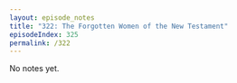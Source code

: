 ```yaml
---
layout: episode_notes
title: "322: The Forgotten Women of the New Testament"
episodeIndex: 325
permalink: /322
---
```

No notes yet.
